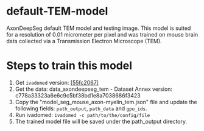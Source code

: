 # default-TEM-model
AxonDeepSeg default TEM model and testing image. This model is suited for a resolution of 0.01 micrometer per pixel and was trained on mouse brain data collected via a Transmission Electron Microscope (TEM).


# Steps to train this model
1. Get `ivadomed` version: [[55fc2067]](https://github.com/ivadomed/ivadomed/commit/55fc2067cbb9c97a711e32cf8b5a377fb6d517be)
2. Get the data: data_axondeepseg_tem - Dataset Annex version: c778a33323a6e6c9c5bf38bd1e8a7038686f3423
3. Copy the "model_seg_mouse_axon-myelin_tem.json" file and update the following fields: `path_output`, `path_data` and `gpu_ids`.
4. Run ivadomed: `ivadomed -c path/to/the/config/file`
5. The trained model file will be saved under the path_output directory.
